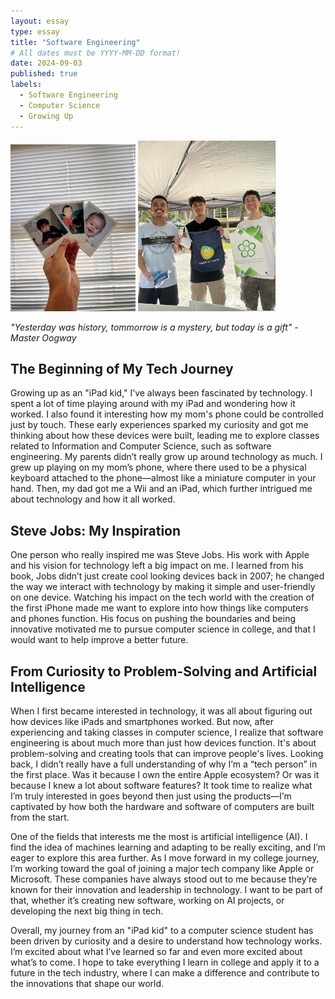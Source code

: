 ```yaml
---
layout: essay
type: essay
title: "Software Engineering"
# All dates must be YYYY-MM-DD format!
date: 2024-09-03
published: true
labels:
  - Software Engineering
  - Computer Science
  - Growing Up 
---
```


<img width="200px" class="rounded float-start pe-4" src="../img/Babypictures.jpeg">
<img width="220px" class="rounded float-start pe-4" src="../img/ICSpicture.JPG">


*"Yesterday was history, tommorrow is a mystery, but today is a gift" - Master Oogway*

## The Beginning of My Tech Journey
Growing up as an "iPad kid," I’ve always been fascinated by technology. I spent a lot of time playing around with my iPad and wondering how it worked. I also found it interesting how my mom's phone could be controlled just by touch. These early experiences sparked my curiosity and got me thinking about how these devices were built, leading me to explore classes related to Information and Computer Science, such as software engineering. My parents didn’t really grow up around technology as much. I grew up playing on my mom’s phone, where there used to be a physical keyboard attached to the phone—almost like a miniature computer in your hand. Then, my dad got me a Wii and an iPad, which further intrigued me about technology and how it all worked.

## Steve Jobs: My Inspiration
One person who really inspired me was Steve Jobs. His work with Apple and his vision for technology left a big impact on me. I learned from his book, Jobs didn’t just create cool looking devices back in 2007; he changed the way we interact with technology by making it simple and user-friendly on one device. Watching his impact on the tech world with the creation of the first iPhone made me want to explore into how things like computers and phones function. His focus on pushing the boundaries and being innovative motivated me to pursue computer science in college, and that I would want to help improve a better future.

## From Curiosity to Problem-Solving and Artificial Intelligence
When I first became interested in technology, it was all about figuring out how devices like iPads and smartphones worked. But now, after experiencing and taking classes in computer science, I realize that software engineering is about much more than just how devices function. It's about problem-solving and creating tools that can improve people's lives. Looking back, I didn’t really have a full understanding of why I’m a “tech person” in the first place. Was it because I own the entire Apple ecosystem? Or was it because I knew a lot about software features? It took time to realize what I’m truly interested in goes beyond then just using the products—I’m captivated by how both the hardware and software of computers are built from the start.

One of the fields that interests me the most is artificial intelligence (AI). I find the idea of machines learning and adapting to be really exciting, and I’m eager to explore this area further. As I move forward in my college journey, I’m working toward the goal of joining a major tech company like Apple or Microsoft. These companies have always stood out to me because they’re known for their innovation and leadership in technology. I want to be part of that, whether it’s creating new software, working on AI projects, or developing the next big thing in tech.

Overall, my journey from an "iPad kid" to a computer science student has been driven by curiosity and a desire to understand how technology works. I’m excited about what I’ve learned so far and even more excited about what’s to come. I hope to take everything I learn in college and apply it to a future in the tech industry, where I can make a difference and contribute to the innovations that shape our world.
